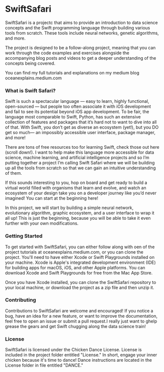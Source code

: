 # SwiftSafari

SwiftSafari is a projectc that aims to provide an introduction to data science concepts and the Swift programming language through building various tools from scratch. These tools include neural networks, genetic algorithms, and more.

The project is designed to be a follow-along project, meaning that you can work through the code examples and exercises alongside the accompanying blog posts and videos to get a deeper understanding of the concepts being covered.

You can find my full tutorials and explanations on my medium blog oceanexplains.medium.com

### What is Swift Safari?

Swift is such a spectacular language — easy to learn, highly functional, open-sourced — but people too often associate it with iOS development and fail to see its potential beyond iOS app development. To be fair, the language most comparable to Swift, Python, has such an extensive collection of features and packages that it’s hard not to want to dive into all of that. With Swift, you don’t get as diverse an ecosystem (yet!), but you DO get so much— an impossibly accessible user interface, package manager, and more!

There are tons of free resources too for learning Swift, check those out here (scroll down!). I want to help make this language more accessible for data science, machine learning, and artificial intelligence projects and so I’m putting together a project I’m calling Swift Safari where we will be building up all the tools from scratch so that we can gain an intuitive understanding of them.

If this sounds interesting to you, hop on board and get ready to build a virtual world filled with organisms that learn and evolve, and watch an ecosystem of your design take you on a developer journey like you’d never imagined! You can start at the beginning here!

In this project, we will start by building a simple neural network, evolutionary algorithm, graphic ecosystem, and a user interface to wrap it all up! This is just the beginning, because you will be able to take it even further with your own modifications.

### Getting Started

To get started with SwiftSafari, you can either follow along with oen of the project tutorials at oceanexplains.medium.com, or you can clone the project. You'll need to have either Xcode or Swift Playgrounds installed on your machine. Xcode is Apple's integrated development environment (IDE) for building apps for macOS, iOS, and other Apple platforms. You can download Xcode and Swift Playgrounds for free from the Mac App Store.

Once you have Xcode installed, you can clone the SwiftSafari repository to your local machine, or download the project as a zip file and then unzip it.

### Contributing

Contributions to SwiftSafari are welcome and encouraged! If you notice a bug, have an idea for a new feature, or want to improve the documentation, feel free to open an issue or submit a pull request.I really just want to ghelp grease the gears and get Swift chugging along the data science train!

### License

SwiftSafari is licensed under the Chicken Dance License. License is included in the project folder entitled "License." In short, engage your inner chicken because it's time to dance! Dance instructions are located in the License folder in file entitled "DANCE."
